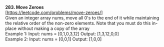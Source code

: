 **283. Move Zeroes**</br>
[https://leetcode.com/problems/move-zeroes/]</br>
Given an integer array nums, move all 0's to the end of it while maintaining the relative order of the non-zero elements.
Note that you must do this in-place without making a copy of the array</br>
Example 1:
Input: nums = [0,1,0,3,12]
Output: [1,3,12,0,0]</br>
Example 2:
Input: nums = [0,0,1]
Output: [1,0,0]